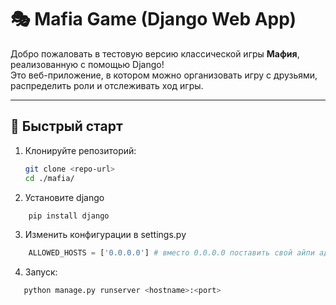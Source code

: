 # 🎭 Mafia Game (Django Web App)

Добро пожаловать в тестовую версию классической игры **Мафия**, реализованную с помощью Django!  
Это веб-приложение, в котором можно организовать игру с друзьями, распределить роли и отслеживать ход игры.

---

## 🚀 Быстрый старт

1. Клонируйте репозиторий:

   ``` bash
   git clone <repo-url>
   cd ./mafia/
    ```
2. Установите django

``` bash
    pip install django
```

3. Изменить конфигурации в settings.py

```python
    ALLOWED_HOSTS = ['0.0.0.0'] # вместо 0.0.0.0 поставить свой айпи адрес
```

4. Запуск:

``` bash
   python manage.py runserver <hostname>:<port>
```